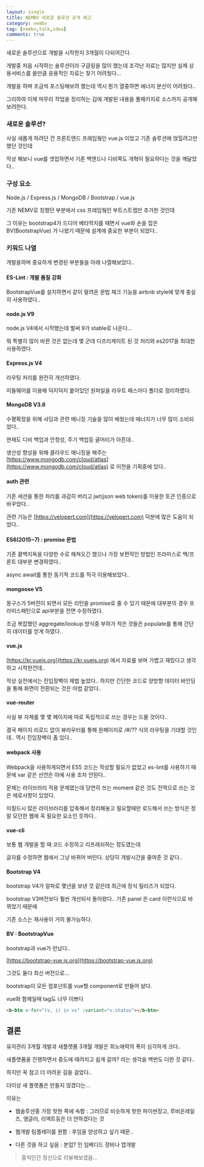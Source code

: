 ```yaml
---
layout: single
title: NEMBV 새로운 솔루션 공개 예고
category: nembv
tag: [nembv,talk,idea]
comments: true
---
```


새로운 솔루션으로 개발을 시작한지 3개월이 다되어간다.

개발중 처음 시작하는 솔루션이라 구글링을 많이 했는데 조각난 자료는 많지만 실제 상용서비스를 쓸만큼 응용적인 자료는 찾기 어려웠다...
  
개발을 하며 조금씩 포스팅해보려 했는데 역시 뭔가 열중하면 에너지 분산이 어려웠다..

그리하여 이제 마무리 작업을 정리하는 김에 개발된 내용을 풀패키지로 소스까지 공개해보려한다.

### 새로운 솔루션?

사실 새롭게 하려던 건 프론트엔드 프레임웤인 vue.js 이었고 기존 솔루션에 얹힐려고만 했던 것인데

막상 해보니 vue를 셋업하면서 기존 백엔드나 디비쪽도 개혁이 필요하다는 것을 깨달았다..

### 구성 요소

Node.js / Express.js / MongoDB / Bootstrap / vue.js

기존 NEMV로 칭했던 부분에서 css 프레임웤인 부트스트랩만 추가한 것인데

그 이유는 bootstrap4가 드디어 베타딱지를 때면서 vue와 손을 잡은 BV(BootstrapVue) 가 나왔기 때문에 설계에 중요한 부분이 되었다..

### 키워드 나열

개발을하며 중요하게 변경된 부분들을 아래 나열해보았다..

#### ES-Lint : 개발 품질 강화

BootstrapVue를 설치하면서 같이 딸려온 문법 체크 기능을 airbnb style에 맞게 충실히 사용하였다..

#### node.js V9

node.js V4에서 시작했는데 벌써 9가 stable로 나온다...

뭐 특별히 많이 바뀐 것은 없는데 몇 군데 디프리케이트 된 것 처리와 es2017을 최대한 사용하였다.

#### Express.js V4

라우팅 처리를 완전히 개선하였다. 

미들웨어를 이용해 덕지덕지 붙어있던 원파일을 라우트 패스마다 폴더로 정리하였다.

#### MongoDB V3.6

수평확장을 위해 샤딩과 관련 매니징 기술을 많이 배웠는데 에너지가 너무 많이 소비되었다..

현재도 디비 백업과 안정성, 주기 백업등 골머리가 아픈데..

생산성 향상을 위해 클라우드 매니징을 해주는 [https://www.mongodb.com/cloud/atlas](https://www.mongodb.com/cloud/atlas) 로 이전을 기획중에 있다..

#### auth 관련

기존 세션을 통한 처리를 과감히 버리고 jwt(json web token)를 이용한 토큰 인증으로 바꾸었다..

관련 기능은 [https://velopert.com](https://velopert.com) 덕분에 많은 도움이 되었다..

#### ES6(2015~7) : promise 문법

기존 콜백지옥을 다양한 수로 헤쳐오긴 했으나 가장 보편적인 방법인 프라미스로 백/프론트 대부분 변경하였다..

async await를 통한 동기적 코드를 적극 이용해보았다..

#### mongoose V5

몽구스가 5버전이 되면서 모든 리턴을 promise로 줄 수 있기 때문에 대부분의 경우 프라미스패턴으로 api부분을 전면 수정하였다.

조금 복잡했던 aggregate/lookup 방식중 부하가 적은 것들은 populate를 통해 간단히 데이터를 얻게 하였다..

#### vue.js

[https://kr.vuejs.org](https://kr.vuejs.org) 에서 자료를 보며 가볍고 재밌다고 생각하고 시작한건데..

막상 실전에서는 진입장벽이 제법 높았다.. 하지만 간단한 코드로 양방향 데이터 바인딩을 통해 화면이 전환되는 것은 마법 같았다..

#### vue-router

사실 뷰 자체를 몇 몇 페이지에 따로 독립적으로 쓰는 경우는 드물 것이다..

결국 페이지 리로드 없이 뷰라우터를 통해 원페이지로 /#/?? 식의 라우팅을 기대할 것인데.. 역시 진입장벽이 좀 있다..

#### webpack 사용

Webpack을 사용하게되면서 ES5 코드는 작성할 필요가 없었고 es-lint를 사용하기 때문에 var 같은 선언은 아예 사용 조차 안된다..

문제는 라이브러리 적용 문제였는데 당연히 쓰는 moment 같은 것도 전역으로 쓰는 것은 에로사항이 있었다.

미칠드시 많은 라이브러리를 압축해서 정리해놓고 필요할때만 로드해서 쓰는 방식은 정말 모던한 웹에 꼭 필요한 요소인 듯하다..

#### vue-cli

보통 웹 개발을 할 때 코드 수정하고 리프레쉬하는 정도였는데

글자를 수정하면 웹에서 그냥 바뀌어 버린다. 상당히 개발시간을 줄여준 것 같다..

#### Bootstrap V4

bootstrap V4가 알파로 몇년을 보낸 것 같은데 최근에 정식 릴리즈가 되었다.

bootstrap V3버전보다 훨씬 개선되서 돌아왔다.. 기존 panel 은 card 이런식으로 바뀌었기 때문에

기존 소스는 재사용이 거의 불가능하다.

#### BV : BootstrapVue

bootstrap과 vue가 만났다..

[https://bootstrap-vue.js.org](https://bootstrap-vue.js.org)

그것도 둘다 최신 버전으로...

bootstrap이 모든 컴포넌트를 vue형 component로 만들어 놨다.

vue와 함께일때 tag도 너무 이쁘다 

```html
<b-btn v-for="(v, i) in vs" :variant="v.status"></b-btn>
```

## 결론

유지관리 3개월 개발과 새플랫폼 3개월 개발은 희노애락의 폭이 심각하게 크다..

새플랫폼을 진행하면서 중도에 때려치고 쉽게 갈까? 라는 생각을 백번도 더한 것 같다..

하지만 꾹 참고 더 어려운 길을 걸었다..

더이상 새 플랫폼은 만들지 않겠다는...
 
이유는

- 웹솔루션중 가장 핫한 쪽에 속함 : 그러므로 비슷하게 핫한 파이썬장고, 루비온레일즈, 앵글러, 리액트등은 더 안하겠다는 것

- 웹개발 팀플레이를 원함 : 후임을 양성하고 싶기 때문..

- 다른 것을 하고 싶음 : 본업? 인 임베디드 장비나 앱개발

> 홍익인간 정신으로 리뷰해보겠음...